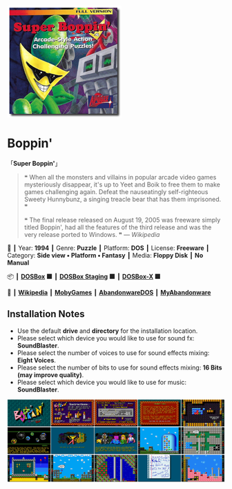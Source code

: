 ![](Thumbnail.png "application-thumbnail")

# Boppin'

「**Super Boppin'**」

> ❝ When all the monsters and villains in popular arcade video games mysteriously disappear, it's up to Yeet and Boik to free them to make games challenging again. Defeat the nauseatingly self-righteous Sweety Hunnybunz, a singing treacle bear that has them imprisoned. ❞
>
> ❝ The final release released on August 19, 2005 was freeware simply titled Boppin', had all the features of the third release and was the very release ported to Windows. ❞ — *Wikipedia*
>

📌 ┃ Year: **1994** ┃ Genre: **Puzzle** ┃ Platform: **DOS** ┃ License: **Freeware** ┃ Category: **Side view • Platform • Fantasy** ┃ Media: **Floppy Disk** ┃ **No Manual** 

📦 ┃ **[DOSBox](https://www.dosbox.com/) 🟩** ┃ **[DOSBox Staging](https://dosbox-staging.github.io/) 🟩** ┃ **[DOSBox-X](https://dosbox-x.com/) 🟩** 

📎 ┃ **[Wikipedia](https://en.wikipedia.org/wiki/Boppin%27)** ┃ **[MobyGames](https://www.mobygames.com/game/2570/boppin/)** ┃ **[AbandonwareDOS](https://www.abandonwaredos.com/abandonware-game.php?abandonware=Boppin&gid=1764)** ┃ **[MyAbandonware](https://www.myabandonware.com/game/boppin-1u7)** 

## Installation Notes
- Use the default **drive** and **directory** for the installation location.
- Please select which device you would like to use for sound fx: **SoundBlaster**.
- Please select the number of voices to use for sound effects mixing: **Eight Voices**.
- Please select the number of bits to use for sound effects mixing: **16 Bits (may improve quality)**.
- Please select which device you would like to use for music: **SoundBlaster**.

![](Montage.png "Boppin'")

